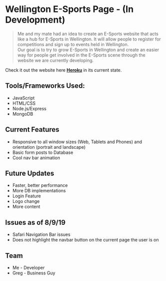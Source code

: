 # Wellington E-Sports Page - (In Development)

> Me and my mate had an idea to create an E-Sports website that acts like a hub for E-Sports in Wellington. It will allow people to register for competitions and sign up to events held in Wellington.  
> Our goal is to try to grow E-Sports in Wellington and create an easier way for people get involved in the E-Sports scene through the website we are currently developing.

Check it out the website here **[Heroku](https://salty-mountain-59442.herokuapp.com)** in its current state.

## Tools/Frameworks Used:

- JavaScript
- HTML/CSS
- Node.js/Express
- MongoDB

## Current Features

- Responsive to all window sizes (Web, Tablets and Phones) and orientation (portrait and landscape)
- Basic form posts to Database
- Cool nav bar animation

## Future Updates

- Faster, better performance
- More DB implementations
- Login Feature
- Logo change
- More content

## Issues as of 8/9/19

- Safari Navigation Bar issues
- Does not highlight the navbar button on the current page the user is on

## Team

- Me - Developer
- Greg - Business Guy
